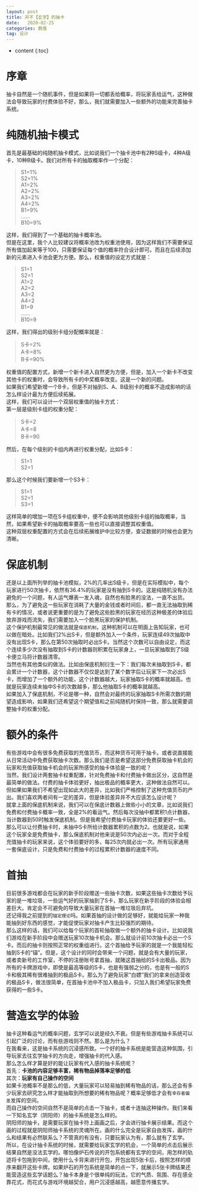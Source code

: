 ```yaml
---
layout: post
title: 并不【玄学】的抽卡
date:   2020-02-25
categories: 数值
tag: 设计
---
```


* content
{:toc}


序章			
====================================
抽卡自然是一个随机事件，但是如果将一切都丢给概率，将玩家丢给运气，这种做法会导致玩家的付费体验不好，那么，我们就需要加入一些额外的功能来完善抽卡系统。  

# 纯随机抽卡模式  
首先是最基础的纯随机抽卡模式，比如说我们一个抽卡池中有2种S级卡，4种A级卡，10种B级卡。我们对所有卡的抽取概率作一个分配：  
>S1=1%  
>S2=1%  
>A1=2%  
>A2=2%  
>A3=2%  
>A4=2%  
>B1=9%  
>......  
>B10=9%  
  
这样，我们得到了一个基础的抽卡概率池。  
但是在这里，我个人比较建议将概率池改为权重池使用，因为这样我们不需要保证所有值加起来等于100，只需要保证每个值的概率符合设计即可。而且在后续添加新的元素进入卡池会更为方便。那么，权重值的设定方式就是：  
>S1=1  
>S2=1  
>A1=2  
>A2=2  
>A3=2  
>A4=2  
>B1=9  
>......  
>B10=9  
  
这样，我们得出的级别卡组分配概率就是：  
>S卡=2%  
>A卡=8%  
>B卡=90%  
  
权重值的配置方式，新增一个新卡进入自然更为方便，但是，加入一个新卡不改变其他卡的权重时，会导致所有卡的中奖概率改变。这是一个新的问题。  
如果我们希望新增一个B卡，但是不对抽到S、A、B级别卡的概率不造成影响的话怎么样设计最为方便后续拓展。  
这样，我们可以设计一个双层权重值的抽卡方式：  
第一层是级别卡组的权重分配：  
>S卡=2   
>A卡=8  
>B卡=90  
  
然后，在每个级别的卡组内再进行权重分配，比如S卡：  
>S1=1  
>S2=1  
  
那么这个时候我们要新增一个S3卡：  
>S1=1  
>S2=1  
>S3=1  
  
这样简单的增加一项在S卡组权重中，便不会影响其他级别卡组的抽取概率，当然，如果希望新卡的抽取概率要高一些也可以直接调整其权重值。  
这种双层权重配置的方式会在后续拓展维护中比较方便，查证数据的时候也会更为清晰。  
  
# 保底机制  
还是以上面所列举的抽卡池模拟，2%的几率出S级卡，但是在实际模拟中，每个玩家进行50次抽卡，依然有36.4%的玩家是没有抽到S卡的。这是纯随机没有办法避免的一个问题，有人运气爆表一发入魂，自然也有脸黑的没法，一直不出货。  
那么，为了避免这一些玩家在消耗了大量的金钱或者时间后，都一直无法抽取到稀有卡的情况，或者说更重要的是为了避免这些脸黑的玩家在经历这种极差的体验后放弃游戏而流失，我们需要加入一个脸黑玩家的保护机制。  
这个保护机制最常见的做法就是`保底机制`，这种机制可以在明面上告知玩家，也可以做在暗处。比如我们2%出S卡，但是额外加入一个条件，玩家连续49次抽取中没有出现S卡，那么在第50次抽取时必出S卡。当然这个次数可以自由设定，而这个连续多少次没有抽取到S卡的计数器则积累在玩家身上，一旦玩家抽取到了S级卡便立马将计数器清零。  
当然也有其他类似的做法。比如由保底机制衍生一下：我们每次未抽取到S卡，都会累计一个计数器，这个计数器不仅仅是达到了某个数字后让玩家下一次必出S卡，而增加了一个额外的功能，这个计数器越大，玩家抽取S卡的概率就越高。也就是玩家连续未抽中S卡的次数越多，那么他抽取S卡的概率就越高。  
如果加入了保底机制，不论是哪一种，自然会对最终的玩家抽取S卡所需次数的期望造成影响，如果我们还希望这个期望值和之前纯随机时保持一致，那么就需要调整抽卡的权重分配。  
  
# 额外的条件  
有些游戏中会有很多免费获取的充值货币，而这种货币可用于抽卡。或者说直接能从日常活动中免费获取抽卡次数。那么我们是否是希望这部分免费获取抽卡机会的玩家和充值获取抽卡机会的玩家所感受的抽卡体验是一致的呢？  
当然，我们设计两套抽卡权重配置，针对免费抽卡和付费抽卡做出区分，这自然是最简单的做法。付费的抽卡体验更好，抽出极品的概率更大，这种做法自然可以。但如果如果我们不希望出现如此大的差异，比如我们严格控制了这种充值货币的产出。我们喜欢两者间有一定的差异，但是体验差异并不大应该怎么设计呢？  
就拿上面的保底机制来说，我们可以在保底计数器上做些小小的文章，比如说我们免费和付费抽卡概率一致，全是2%的看运气。然后每次没抽中都累积1点计数器，当计数器到50时触发保底机制。但是我希望付费抽卡玩家的体验还要更好一些。那么可以让付费抽卡时，未抽中S卡所给计数器累积的点数为2。也就是说，如果这个玩家全是免费抽卡，那么保底机制对他来说是50次内必出一次。而对于全程充值抽卡的玩家来说，这个体验要好的多，每25次内就必出一次。所有玩家通用一套保底设计，只是免费和付费抽卡的过程累积计数器的速度不同。  
  
# 首抽  
目前很多游戏都会在玩家的新手阶段赠送一些抽卡次数，如果这些抽卡次数给予玩家的是一堆垃圾，一些运气好的玩家抽到了S卡，那么玩家在新手阶段的体验会相差巨大。肯定会不可避免的导致大量玩家在首抽一堆垃圾后弃坑。  
还记得我之前提到的`锚定理论`吗。如果首抽的设计做的足够好，就能给玩家一种我能抽到好东西的感觉，才能促使玩家对抽卡产生比较强烈的期待。  
那么这样的话，我们可以给每个玩家的首轮抽取做一个额外的抽卡设计。比如说我们游戏在新手阶段中会赠送玩家10次抽卡机会。那么就设计前10次抽卡必出一个S卡。而后的抽卡则按照正常的权重组进行。这个首抽给予玩家的就是一个我能轻松抽到S卡的“锚”。但是，这个设计的同时会带来一个问题，就是会有大量的玩家，或者卖新号的工作室，不停的注册账号拿首抽，就赌这首抽给的S卡出极品。因为所有的卡牌游戏中，即使是最高等级的S卡，也是有强弱之分的，也是有一般的S卡和极其稀有很难抽到的极品S卡。那么为了避免玩家“白嫖”我们的拿来创造营收的极品S卡，做法很简单，在首抽卡池中不加入极品卡，只加入我们希望玩家免费获得的一些S卡。  
  
# 营造玄学的体验  
抽卡这种看运气的概率问题，玄学可以说是经久不衰。但是有些游戏抽卡系统可以引起广泛的讨论，而有些游戏则不然。那么是为什么？  
在我看来，这是抽卡系统的沉浸感所致。一个好的抽卡系统是能营造这种氛围，引导玩家去往玄学抽卡的方向走，增强抽卡的代入感。  
那么怎么样才算是好的能让玩家有代入感的抽卡系统呢？  
首先：**卡池的内容足够丰富，稀有物品掉落率足够的低**  
其次：**玩家有自己操作的空间**  
如果卡池概率不是那么的低，大量玩家可以轻易抽到稀有物品的话，那么还会有多少玩家去研究怎么样才能抽取到所想要的稀有物品呢？概率足够低才会有`幸存者偏差`发挥的空间。  
而自己操作的空间自然不是简单的点击一下抽卡，或者十连抽这种操作。我们来看一下知名玄学（阴阳师）的抽卡系统是怎么样的。  
阴阳师的抽卡，是需要玩家在抽卡符上画画之后，才会进行抽卡展示结果。而这个画的过程就是阴阳师抽卡系统的灵魂所在。画的什么完全是玩家自由发挥，画的什么和结果有必然联系么？不管真的有没有，只要玩家认为有，那么就有了玄学。  
所以，在设计抽卡系统的时候，就需要给玩家玄学的机会，一个简单的点击后展示结果自然是没法玄学的。哪怕像炉石传说的开包系统都有玄学的空间，用怎样的轨迹将卡包拖到中间，使用什么卡背来进行开包，开包出现5张卡后，按照怎样的顺序来翻开这些卡牌。如果炉石的开包系统是简单的点一下，就展示5张卡牌结果还能营造这些玄学话题么？抽卡本身是个很单纯的玩法，它的气质、氛围、存在感全靠花式，而花式与游戏环境越契合，用户沉浸感越高，越愿意传播玄学。